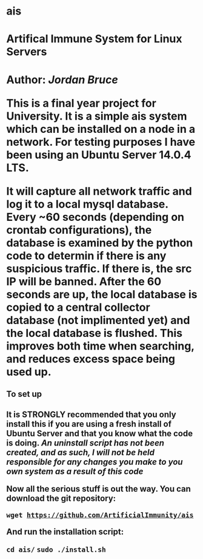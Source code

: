 # ais
<h1>Artifical Immune System for Linux Servers<h1>

Author: <i>Jordan Bruce</i>

This is a final year project for University. It is a simple ais system which can be installed on a node in a network. For testing purposes I have been using an Ubuntu Server 14.0.4 LTS. 

It will capture all network traffic and log it to a local mysql database. Every ~60 seconds (depending on crontab configurations), the database is examined by the python code to determin if there is any suspicious traffic. If there is, the src IP will be banned. After the 60 seconds are up, the local database is copied to a central collector database (not implimented yet) and the local database is flushed. This improves both time when searching, and reduces excess space being used up.

<h2>To set up<h2>

<b>It is STRONGLY recommended that you only install this if you are using a fresh install of Ubuntu Server and that you know what the code is doing.</b>
<i>An uninstall script has not been created, and as such, I will not be held responsible for any changes you make to you own system as a result of this code</i>

Now all the serious stuff is out the way. You can download the git repository:

<code>wget https://github.com/ArtificialImmunity/ais</code>

And run the installation script:

<code>cd ais/</code>
<code>sudo ./install.sh</code>

